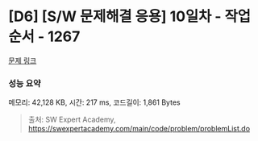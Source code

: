 # [D6] [S/W 문제해결 응용] 10일차 - 작업순서 - 1267 

[문제 링크](https://swexpertacademy.com/main/code/problem/problemDetail.do?contestProbId=AV18TrIqIwUCFAZN) 

### 성능 요약

메모리: 42,128 KB, 시간: 217 ms, 코드길이: 1,861 Bytes



> 출처: SW Expert Academy, https://swexpertacademy.com/main/code/problem/problemList.do